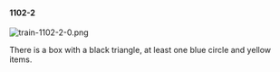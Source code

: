 #### 1102-2
![train-1102-2-0.png](https://github.com/lil-lab/nlvr/raw/master/nlvr/train/images/51/train-1102-2-0.png "train-1102-2-0.png")

There is a box with a black triangle, at least one blue circle and yellow items.